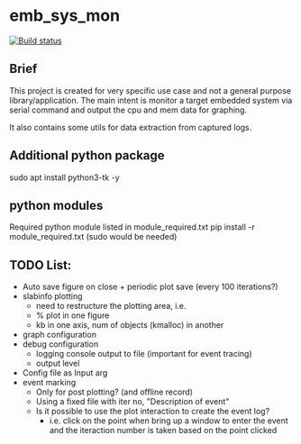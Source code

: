 # emb_sys_mon

[![Build status](https://travis-ci.com/chunmeng/emb_sys_mon.svg?master)](https://travis-ci.com/chunmeng/emb_sys_mon)

## Brief
This project is created for very specific use case and not a general purpose library/application.
The main intent is monitor a target embedded system via serial command and
output the cpu and mem data for graphing.

It also contains some utils for data extraction from captured logs.

## Additional python package
sudo apt install python3-tk -y

## python modules
Required python module listed in module_required.txt
pip install -r module_required.txt
(sudo would be needed)

## TODO List:
- Auto save figure on close + periodic plot save (every 100 iterations?)
- slabinfo plotting
  - need to restructure the plotting area, i.e.
  - % plot in one figure
  - kb in one axis, num of objects (kmalloc) in another
- graph configuration
- debug configuration
  - logging console output to file (important for event tracing)
  - output level
- Config file as Input arg
- event marking
  - Only for post plotting? (and offline record)
  - Using a fixed file with iter no, "Description of event"
  - Is it possible to use the plot interaction to create the event log?
    - i.e. click on the point when bring up a window to enter the event and the iteraction number is taken based on the point clicked